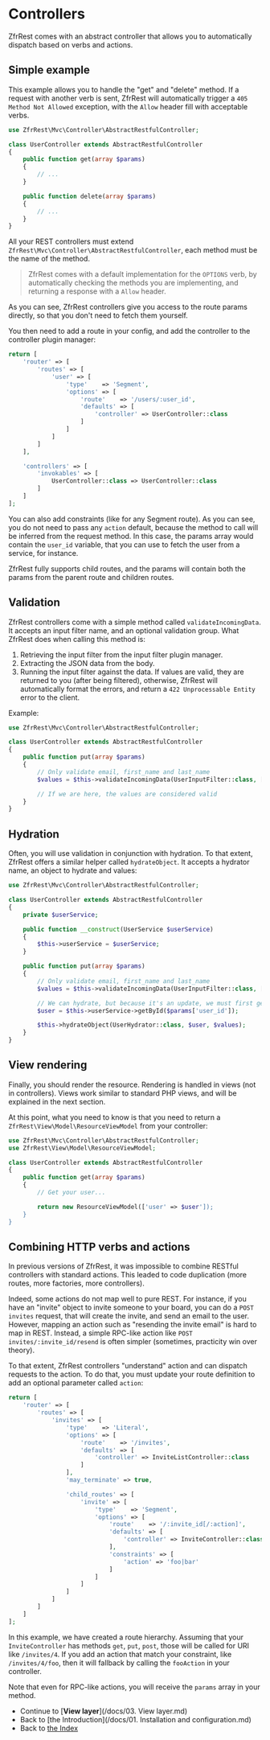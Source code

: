 # Controllers

ZfrRest comes with an abstract controller that allows you to automatically dispatch based on verbs and actions.

## Simple example

This example allows you to handle the "get" and "delete" method. If a request with another verb is sent,
ZfrRest will automatically trigger a `405 Method Not Allowed` exception, with the `Allow` header fill with
acceptable verbs.

```php
use ZfrRest\Mvc\Controller\AbstractRestfulController;

class UserController extends AbstractRestfulController
{
    public function get(array $params)
    {
        // ...
    }

    public function delete(array $params)
    {
        // ...
    }
}
```

All your REST controllers must extend `ZfrRest\Mvc\Controller\AbstractRestfulController`, each method must be the
name of the method.

> ZfrRest comes with a default implementation for the `OPTIONS` verb, by automatically checking the methods you
are implementing, and returning a response with a `Allow` header.

As you can see, ZfrRest controllers give you access to the route params directly, so that you don't need to
fetch them yourself.

You then need to add a route in your config, and add the controller to the controller plugin manager:

```php
return [
    'router' => [
        'routes' => [
            'user' => [
                'type'    => 'Segment',
                'options' => [
                    'route'    => '/users/:user_id',
                    'defaults' => [
                        'controller' => UserController::class
                    ]
                ]
            ]
        ]
    ],

    'controllers' => [
        'invokables' => [
            UserController::class => UserController::class
        ]
    ]
];
```

You can also add constraints (like for any Segment route). As you can see, you do not need to pass any `action`
default, because the method to call will be inferred from the request method. In this case, the params array would contain
the `user_id` variable, that you can use to fetch the user from a service, for instance.

ZfrRest fully supports child routes, and the params will contain both the params from the parent route and children
routes.

## Validation

ZfrRest controllers come with a simple method called `validateIncomingData`. It accepts an input filter name, and
an optional validation group. What ZfrRest does when calling this method is:

1. Retrieving the input filter from the input filter plugin manager.
2. Extracting the JSON data from the body.
3. Running the input filter against the data. If values are valid, they are returned to you (after being filtered),
otherwise, ZfrRest will automatically format the errors, and return a `422 Unprocessable Entity` error to the client.

Example:

```php
use ZfrRest\Mvc\Controller\AbstractRestfulController;

class UserController extends AbstractRestfulController
{
    public function put(array $params)
    {
        // Only validate email, first_name and last_name
        $values = $this->validateIncomingData(UserInputFilter::class, ['email', 'first_name', 'last_name']);

        // If we are here, the values are considered valid
    }
}
```

## Hydration

Often, you will use validation in conjunction with hydration. To that extent, ZfrRest offers a similar helper called
`hydrateObject`. It accepts a hydrator name, an object to hydrate and values:

```php
use ZfrRest\Mvc\Controller\AbstractRestfulController;

class UserController extends AbstractRestfulController
{
    private $userService;

    public function __construct(UserService $userService)
    {
        $this->userService = $userService;
    }

    public function put(array $params)
    {
        // Only validate email, first_name and last_name
        $values = $this->validateIncomingData(UserInputFilter::class, ['email', 'first_name', 'last_name']);

        // We can hydrate, but because it's an update, we must first get the user
        $user = $this->userService->getById($params['user_id']);

        $this->hydrateObject(UserHydrator::class, $user, $values);
    }
}
```

## View rendering

Finally, you should render the resource. Rendering is handled in views (not in controllers). Views work similar to
standard PHP views, and will be explained in the next section.

At this point, what you need to know is that you need to return a `ZfrRest\View\Model\ResourceViewModel` from your
controller:

```php
use ZfrRest\Mvc\Controller\AbstractRestfulController;
use ZfrRest\View\Model\ResourceViewModel;

class UserController extends AbstractRestfulController
{
    public function get(array $params)
    {
        // Get your user...

        return new ResourceViewModel(['user' => $user']);
    }
}
```

## Combining HTTP verbs and actions

In previous versions of ZfrRest, it was impossible to combine RESTful controllers with standard actions. This leaded
to code duplication (more routes, more factories, more controllers).

Indeed, some actions do not map well to pure REST. For instance, if you have an "invite" object to invite someone
to your board, you can do a `POST invites` request, that will create the invite, and send an email to the user. However,
mapping an action such as "resending the invite email" is hard to map in REST. Instead, a simple RPC-like action
like `POST invites/:invite_id/resend` is often simpler (sometimes, practicity win over theory).

To that extent, ZfrRest controllers "understand" action and can dispatch requests to the action. To do that, you
must update your route definition to add an optional parameter called `action`:

```php
return [
    'router' => [
        'routes' => [
            'invites' => [
                'type'    => 'Literal',
                'options' => [
                    'route'    => '/invites',
                    'defaults' => [
                        'controller' => InviteListController::class
                    ]
                ],
                'may_terminate' => true,

                'child_routes' => [
                    'invite' => [
                        'type'    => 'Segment',
                        'options' => [
                            'route'    => '/:invite_id[/:action]',
                            'defaults' => [
                                'controller' => InviteController::class
                            ],
                            'constraints' => [
                                'action' => 'foo|bar'
                            ]
                        ]
                    ]
                ]
            ]
        ]
    ]
];
```

In this example, we have created a route hierarchy. Assuming that your `InviteController` has methods `get`,
`put`, `post`, those will be called for URI like `/invites/4`. If you add an action that match your constraint,
like `/invites/4/foo`, then it will fallback by calling the `fooAction` in your controller.

Note that even for RPC-like actions, you will receive the `params` array in your method.

* Continue to [**View layer**](/docs/03. View layer.md)
* Back to [the Introduction](/docs/01. Installation and configuration.md)
* Back to [the Index](/docs/README.md)